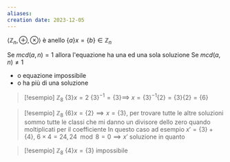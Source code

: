 ```yaml
---
aliases: 
creation date: 2023-12-05
---
```


$\left< \mathbb{Z}_{n}, \oplus, \otimes \right>$ è anello
$\{ a \} x = \{ b \} \in \mathbb{Z}_{n}$ 

Se $mcd(a,n)=1$ allora l'equazione ha una ed una sola soluzione
Se $mcd(a,n) \neq 1$
- o equazione impossibile
- o ha più di una soluzione

>[!esempio]
>$\mathbb{Z}_{8}$
>$\{ 3 \}x=2$
>$\{ 3 \}^{-1} = \{ 3 \}\implies$ $x = \{ 3 \}^{-1}\{ 2 \} = \{ 3 \}\{ 2 \} =\{ 6 \}$


>[!esempio]
>$\mathbb{Z}_{8}$
>$\{ 6 \}x = \{ 2 \} \implies x=\{ 3 \}$, per trovare tutte le altre soluzioni sommo tutte le classi che mi danno un divisore dello zero quando moltiplicati per il coefficiente
>In questo caso ad esempio $x' = \{ 3 \} + \{ 4 \}$, $6\times4 = 24 , 24 \mod 8 = 0 \implies x'$ soluzione in quanto 


>[!esempio]
>$\mathbb{Z}_{8}$
>$\{ 4 \} x = \{ 3 \}$ impossibile

